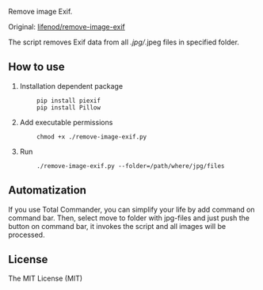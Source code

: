 Remove image Exif.

Original: [lifenod/remove-image-exif](https://github.com/lifenod/remove-image-exif) 

The script removes Exif data from all *.jpg/*.jpeg files in specified folder. 

## How to use

1.  Installation dependent package
```
        pip install piexif
        pip install Pillow
```
2.  Add executable permissions
```
        chmod +x ./remove-image-exif.py
```
3.  Run
```
        ./remove-image-exif.py --folder=/path/where/jpg/files
```

## Automatization
If you use Total Commander, you can simplify your life by add command on command bar. 
Then, select move to folder with jpg-files and just push the button on command bar, it invokes the script and all images will be processed. 

## License

The MIT License (MIT)
